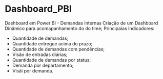 # Dashboard_PBI
Dashboard em Power BI - Demandas Internas
Criação de um Dashboard Dinâmico para acomapanhamento do do time;
Principaias Indicadores:
- Quantidade de demandas;
- Quantidade entregue acima do prazo;
- Quantidade de demandas com pendências;
- Visão de entradas diárias;
- Quantidade de demandas por status;
- Demanda por departamento;
- Visãi por demanda.

